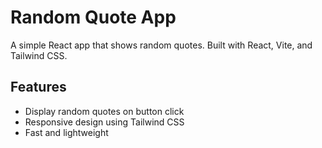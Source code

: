 # Random Quote App

A simple React app that shows random quotes. Built with React, Vite, and Tailwind CSS.

## Features
- Display random quotes on button click
- Responsive design using Tailwind CSS
- Fast and lightweight

